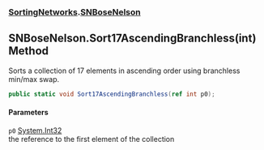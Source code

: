 ### [SortingNetworks](SortingNetworks.md 'SortingNetworks').[SNBoseNelson](SortingNetworks_SNBoseNelson.md 'SortingNetworks.SNBoseNelson')
## SNBoseNelson.Sort17AscendingBranchless(int) Method
Sorts a collection of 17 elements in ascending order using branchless min/max swap.  
```csharp
public static void Sort17AscendingBranchless(ref int p0);
```
#### Parameters
<a name='SortingNetworks_SNBoseNelson_Sort17AscendingBranchless(int)_p0'></a>
`p0` [System.Int32](https://docs.microsoft.com/en-us/dotnet/api/System.Int32 'System.Int32')  
the reference to the first element of the collection
  
